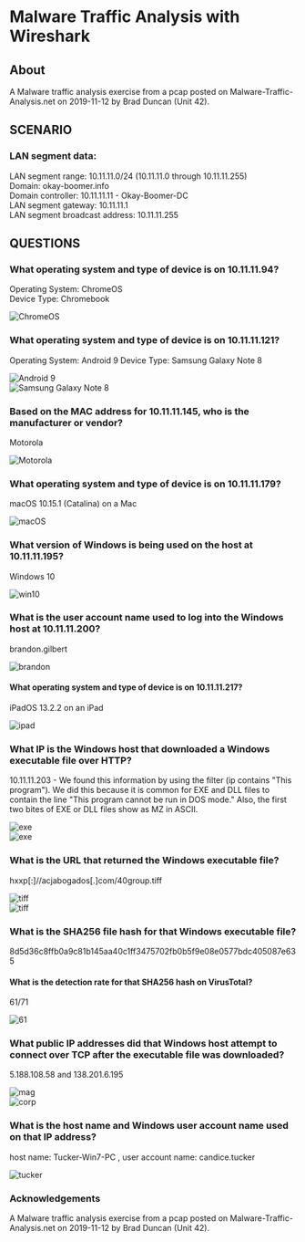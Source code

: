 # Malware Traffic Analysis with Wireshark
## About
A Malware traffic analysis exercise from a pcap posted on Malware-Traffic-Analysis.net on 2019-11-12 by Brad Duncan (Unit 42).
## SCENARIO
### LAN segment data:

LAN segment range:  10.11.11.0/24 (10.11.11.0 through 10.11.11.255) \
Domain:  okay-boomer.info \
Domain controller:  10.11.11.11 - Okay-Boomer-DC \
LAN segment gateway:  10.11.11.1 \
LAN segment broadcast address:  10.11.11.255
 

## QUESTIONS

### What operating system and type of device is on 10.11.11.94?
 Operating System: ChromeOS \
 Device Type: Chromebook
 
 ![ChromeOS](img/1.png)
### What operating system and type of device is on 10.11.11.121?
 Operating System: Android 9
 Device Type: Samsung Galaxy Note 8
 
 ![Android 9](img/2.png)\
 ![Samsung Galaxy Note 8](img/3.png)
### Based on the MAC address for 10.11.11.145, who is the manufacturer or vendor?
 Motorola

 ![Motorola](img/4.png)
### What operating system and type of device is on 10.11.11.179?
 macOS 10.15.1 (Catalina) on a Mac

 ![macOS](img/5.png)
### What version of Windows is being used on the host at 10.11.11.195?
 Windows 10 

![win10](img/6.png)
### What is the user account name used to log into the Windows host at 10.11.11.200?
 brandon.gilbert

 ![brandon](img/7.png)
#### What operating system and type of device is on 10.11.11.217?
  iPadOS 13.2.2 on an iPad

 ![ipad](img/83.png)
### What IP is the Windows host that downloaded a Windows executable file over HTTP?
 10.11.11.203 - We found this information by using the filter (ip contains "This program"). We did this because it is common for EXE and DLL files to contain the line "This program cannot be run in DOS mode." Also, the first two bites of EXE or DLL files show as MZ in ASCII.

 ![exe](img/9.png)\
 ![exe](img/10.png)
### What is the URL that returned the Windows executable file?
 hxxp[:]//acjabogados[.]com/40group.tiff

 ![tiff](img/11.png)\
  ![tiff](img/12.png)
### What is the SHA256 file hash for that Windows executable file?
 8d5d36c8ffb0a9c81b145aa40c1ff3475702fb0b5f9e08e0577bdc405087e635

#### What is the detection rate for that SHA256 hash on VirusTotal?
 61/71

 ![61](img/13.png)
### What public IP addresses did that Windows host attempt to connect over TCP after the executable file was downloaded?
 5.188.108.58 and 138.201.6.195

![mag](img/14.png)\
![corp](img/15.png)
### What is the host name and Windows user account name used on that IP address?
host name: Tucker-Win7-PC , user account name: candice.tucker

![tucker](img/16.png)

 ### Acknowledgements
A Malware traffic analysis exercise from a pcap posted on Malware-Traffic-Analysis.net on 2019-11-12 by Brad Duncan (Unit 42).
